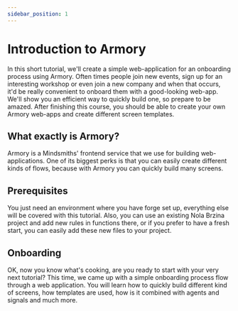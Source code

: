 ```yaml
---
sidebar_position: 1
---
```


# Introduction to Armory

In this short tutorial, we'll create a simple web-application for an onboarding process using Armory.
Often times people join new events, sign up for an interesting workshop or even join a new company and when that occurs, it'd be really convenient
to onboard them with a good-looking web-app. We'll show you an efficient way to quickly build one, so prepare to be amazed.
After finishing this course, you should be able to create your own Armory web-apps and create different screen templates. 

## What exactly is Armory?
Armory is a Mindsmiths' frontend service that we use for building web-applications. 
One of its biggest perks is that you can easily create different kinds of flows, because with Armory you can quickly build many screens.
 
## Prerequisites
You just need an environment where you have forge set up, everything else will be covered with this tutorial.
Also, you can use an existing Nola Brzina project and add new rules in functions there, or if you prefer to have a fresh start, you can 
easily add these new files to your project. 

## Onboarding
OK, now you know what's cooking, are you ready to start with your very next tutorial? This time, we came up with a simple onboarding process flow through a web application.
You will learn how to quickly build different kind of screens, how templates are used, how is it combined with agents and signals and much more.
